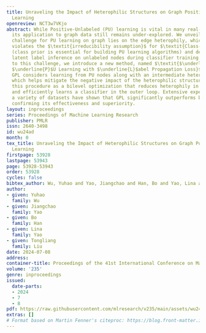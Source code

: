 ```yaml
---
title: Unraveling the Impact of Heterophilic Structures on Graph Positive-Unlabeled
  Learning
openreview: NCT3w7VKjo
abstract: While Positive-Unlabeled (PU) learning is vital in many real-world scenarios,
  its application to graph data still remains under-explored. We unveil that a critical
  challenge for PU learning on graph lies on the edge heterophily, which directly
  violates the $\textit{irreducibility assumption}$ for $\textit{Class-Prior Estimation}$
  (class prior is essential for building PU learning algorithms) and degenerates the
  latent label inference on unlabeled nodes during classifier training. In response
  to this challenge, we introduce a new method, named $\textit{$\underline{G}$raph
  $\underline{P}$U Learning with $\underline{L}$abel Propagation Loss}$ (GPL). Specifically,
  GPL considers learning from PU nodes along with an intermediate heterophily reduction,
  which helps mitigate the negative impact of the heterophilic structure. We formulate
  this procedure as a bilevel optimization that reduces heterophily in the inner loop
  and efficiently learns a classifier in the outer loop. Extensive experiments across
  a variety of datasets have shown that GPL significantly outperforms baseline methods,
  confirming its effectiveness and superiority.
layout: inproceedings
series: Proceedings of Machine Learning Research
publisher: PMLR
issn: 2640-3498
id: wu24ad
month: 0
tex_title: Unraveling the Impact of Heterophilic Structures on Graph Positive-Unlabeled
  Learning
firstpage: 53928
lastpage: 53943
page: 53928-53943
order: 53928
cycles: false
bibtex_author: Wu, Yuhao and Yao, Jiangchao and Han, Bo and Yao, Lina and Liu, Tongliang
author:
- given: Yuhao
  family: Wu
- given: Jiangchao
  family: Yao
- given: Bo
  family: Han
- given: Lina
  family: Yao
- given: Tongliang
  family: Liu
date: 2024-07-08
address:
container-title: Proceedings of the 41st International Conference on Machine Learning
volume: '235'
genre: inproceedings
issued:
  date-parts:
  - 2024
  - 7
  - 8
pdf: https://raw.githubusercontent.com/mlresearch/v235/main/assets/wu24ad/wu24ad.pdf
extras: []
# Format based on Martin Fenner's citeproc: https://blog.front-matter.io/posts/citeproc-yaml-for-bibliographies/
---
```

